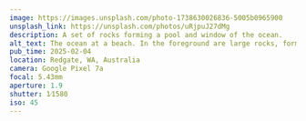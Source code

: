 ```yaml
---
image: https://images.unsplash.com/photo-1738630026836-5005b0965900
unsplash_link: https://unsplash.com/photos/uRjpuJ27dMg
description: A set of rocks forming a pool and window of the ocean. 
alt_text: The ocean at a beach. In the foreground are large rocks, forming a pool of sorts containing orange-red seaweed. Beyond it, the turquoise sea can be seen, spotted with rocks, with the clear, blue sky over it.
pub_time: 2025-02-04
location: Redgate, WA, Australia
camera: Google Pixel 7a
focal: 5.43mm
aperture: 1.9
shutter: 1⁄1580
iso: 45
---
```

